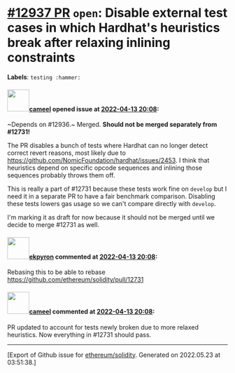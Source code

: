 # [\#12937 PR](https://github.com/ethereum/solidity/pull/12937) `open`: Disable external test cases in which Hardhat's heuristics break after relaxing inlining constraints
**Labels**: `testing :hammer:`


#### <img src="https://avatars.githubusercontent.com/u/137030?v=4" width="50">[cameel](https://github.com/cameel) opened issue at [2022-04-13 20:08](https://github.com/ethereum/solidity/pull/12937):

~Depends on #12936.~ Merged.
**Should not be merged separately from #12731!**

The PR disables a bunch of tests where Hardhat can no longer detect correct revert reasons, most likely due to https://github.com/NomicFoundation/hardhat/issues/2453. I think that heuristics depend on specific opcode sequences and inlining those sequences probably throws them off.

This is really a part of #12731 because these tests work fine on `develop` but I need it in a separate PR to have a fair benchmark comparison. Disabling these tests lowers gas usage so we can't compare directly with `develop`.

I'm marking it as draft for now because it should not be merged until we decide to merge #12731 as well.

#### <img src="https://avatars.githubusercontent.com/u/1347491?v=4" width="50">[ekpyron](https://github.com/ekpyron) commented at [2022-04-13 20:08](https://github.com/ethereum/solidity/pull/12937#issuecomment-1132754038):

Rebasing this to be able to rebase https://github.com/ethereum/solidity/pull/12731

#### <img src="https://avatars.githubusercontent.com/u/137030?v=4" width="50">[cameel](https://github.com/cameel) commented at [2022-04-13 20:08](https://github.com/ethereum/solidity/pull/12937#issuecomment-1133217790):

PR updated to account for tests newly broken due to more relaxed heuristics. Now everything in #12731 should pass.


-------------------------------------------------------------------------------



[Export of Github issue for [ethereum/solidity](https://github.com/ethereum/solidity). Generated on 2022.05.23 at 03:51:38.]
